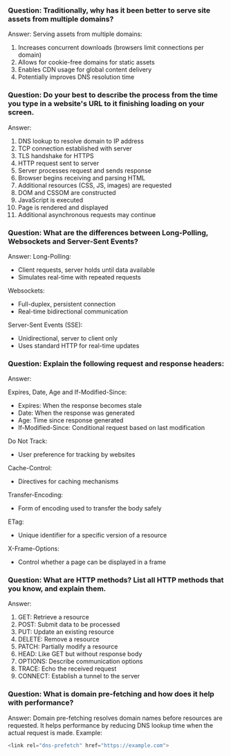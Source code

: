 ### Question: Traditionally, why has it been better to serve site assets from multiple domains?
Answer: Serving assets from multiple domains:
1. Increases concurrent downloads (browsers limit connections per domain)
2. Allows for cookie-free domains for static assets
3. Enables CDN usage for global content delivery
4. Potentially improves DNS resolution time

### Question: Do your best to describe the process from the time you type in a website's URL to it finishing loading on your screen.
Answer: 
1. DNS lookup to resolve domain to IP address
2. TCP connection established with server
3. TLS handshake for HTTPS
4. HTTP request sent to server
5. Server processes request and sends response
6. Browser begins receiving and parsing HTML
7. Additional resources (CSS, JS, images) are requested
8. DOM and CSSOM are constructed
9. JavaScript is executed
10. Page is rendered and displayed
11. Additional asynchronous requests may continue

### Question: What are the differences between Long-Polling, Websockets and Server-Sent Events?
Answer:
Long-Polling:
- Client requests, server holds until data available
- Simulates real-time with repeated requests

Websockets:
- Full-duplex, persistent connection
- Real-time bidirectional communication

Server-Sent Events (SSE):
- Unidirectional, server to client only
- Uses standard HTTP for real-time updates

### Question: Explain the following request and response headers:
Answer:

Expires, Date, Age and If-Modified-Since:
- Expires: When the response becomes stale
- Date: When the response was generated
- Age: Time since response generated
- If-Modified-Since: Conditional request based on last modification

Do Not Track:
- User preference for tracking by websites

Cache-Control:
- Directives for caching mechanisms

Transfer-Encoding:
- Form of encoding used to transfer the body safely

ETag:
- Unique identifier for a specific version of a resource

X-Frame-Options:
- Control whether a page can be displayed in a frame

### Question: What are HTTP methods? List all HTTP methods that you know, and explain them.
Answer:
1. GET: Retrieve a resource
2. POST: Submit data to be processed
3. PUT: Update an existing resource
4. DELETE: Remove a resource
5. PATCH: Partially modify a resource
6. HEAD: Like GET but without response body
7. OPTIONS: Describe communication options
8. TRACE: Echo the received request
9. CONNECT: Establish a tunnel to the server

### Question: What is domain pre-fetching and how does it help with performance?
Answer: Domain pre-fetching resolves domain names before resources are requested. It helps performance by reducing DNS lookup time when the actual request is made. Example:

```js
<link rel="dns-prefetch" href="https://example.com">
```

